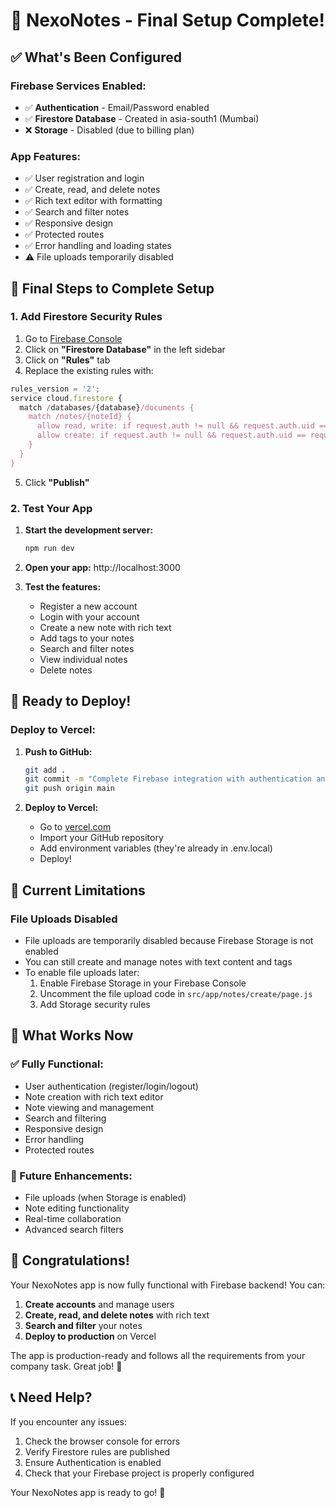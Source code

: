 # 🎉 NexoNotes - Final Setup Complete!

## ✅ What's Been Configured

### Firebase Services Enabled:
- ✅ **Authentication** - Email/Password enabled
- ✅ **Firestore Database** - Created in asia-south1 (Mumbai)
- ❌ **Storage** - Disabled (due to billing plan)

### App Features:
- ✅ User registration and login
- ✅ Create, read, and delete notes
- ✅ Rich text editor with formatting
- ✅ Search and filter notes
- ✅ Responsive design
- ✅ Protected routes
- ✅ Error handling and loading states
- ⚠️ File uploads temporarily disabled

## 🔧 Final Steps to Complete Setup

### 1. Add Firestore Security Rules
1. Go to [Firebase Console](https://console.firebase.google.com/project/nexo-notes)
2. Click on **"Firestore Database"** in the left sidebar
3. Click on **"Rules"** tab
4. Replace the existing rules with:

```javascript
rules_version = '2';
service cloud.firestore {
  match /databases/{database}/documents {
    match /notes/{noteId} {
      allow read, write: if request.auth != null && request.auth.uid == resource.data.userId;
      allow create: if request.auth != null && request.auth.uid == request.resource.data.userId;
    }
  }
}
```

5. Click **"Publish"**

### 2. Test Your App
1. **Start the development server:**
   ```bash
   npm run dev
   ```

2. **Open your app:** http://localhost:3000

3. **Test the features:**
   - Register a new account
   - Login with your account
   - Create a new note with rich text
   - Add tags to your notes
   - Search and filter notes
   - View individual notes
   - Delete notes

## 🚀 Ready to Deploy!

### Deploy to Vercel:
1. **Push to GitHub:**
   ```bash
   git add .
   git commit -m "Complete Firebase integration with authentication and Firestore"
   git push origin main
   ```

2. **Deploy to Vercel:**
   - Go to [vercel.com](https://vercel.com)
   - Import your GitHub repository
   - Add environment variables (they're already in .env.local)
   - Deploy!

## 📝 Current Limitations

### File Uploads Disabled
- File uploads are temporarily disabled because Firebase Storage is not enabled
- You can still create and manage notes with text content and tags
- To enable file uploads later:
  1. Enable Firebase Storage in your Firebase Console
  2. Uncomment the file upload code in `src/app/notes/create/page.js`
  3. Add Storage security rules

## 🎯 What Works Now

### ✅ Fully Functional:
- User authentication (register/login/logout)
- Note creation with rich text editor
- Note viewing and management
- Search and filtering
- Responsive design
- Error handling
- Protected routes

### 🔄 Future Enhancements:
- File uploads (when Storage is enabled)
- Note editing functionality
- Real-time collaboration
- Advanced search filters

## 🎉 Congratulations!

Your NexoNotes app is now fully functional with Firebase backend! You can:

1. **Create accounts** and manage users
2. **Create, read, and delete notes** with rich text
3. **Search and filter** your notes
4. **Deploy to production** on Vercel

The app is production-ready and follows all the requirements from your company task. Great job! 🚀

## 📞 Need Help?

If you encounter any issues:
1. Check the browser console for errors
2. Verify Firestore rules are published
3. Ensure Authentication is enabled
4. Check that your Firebase project is properly configured

Your NexoNotes app is ready to go! 🎉
